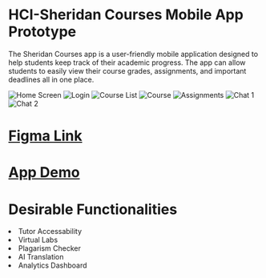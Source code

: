 # HCI-Sheridan Courses Mobile App Prototype
The Sheridan Courses app is a user-friendly mobile application designed to help students keep track of their academic progress. The app can allow students to easily view their course grades, assignments, and important deadlines all in one place.


![Home Screen](https://user-images.githubusercontent.com/50706598/219943240-d5375e10-62c7-4611-8b00-b504cdc0ea2d.png) 
![Login](https://user-images.githubusercontent.com/50706598/219943253-bd1bdf84-5a7b-4db4-92dc-c365d722c227.png)
![Course List](https://user-images.githubusercontent.com/50706598/219943260-512a07c9-d151-40ed-ae45-270d1320fe86.png)
![Course](https://user-images.githubusercontent.com/50706598/219943267-b0595199-1cb8-46a5-9ce8-09d99cded225.png)
![Assignments](https://user-images.githubusercontent.com/50706598/219943269-7ee72eaf-ed49-4cf4-8643-1e541ef85ee1.png)
![Chat 1](https://user-images.githubusercontent.com/50706598/219943271-0730138d-90f7-4db8-aae6-2b5e063311ce.png)
![Chat 2](https://user-images.githubusercontent.com/50706598/219943272-23cea167-0a8c-46aa-a32b-3c91316dcef7.png)


<h1><a href="https://www.figma.com/file/grSVjDbX3MhvSHT8HHcIip/HCI-Assignment-2?node-id=0%3A1&t=yyYXXoI9mnkx5TMu-1">Figma Link</a></h1>
<h1><a href="https://www.youtube.com/watch?v=VE_Y2r5Hmlo">App Demo</a></h1>


<h1>Desirable Functionalities</h1>
<li>Tutor Accessability</li>
<li>Virtual Labs</li>
<li>Plagarism Checker</li>
<li>AI Translation</li>
<li>Analytics Dashboard</li>
